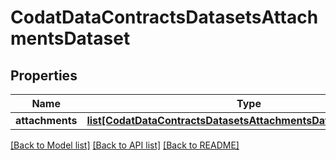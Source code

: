 # CodatDataContractsDatasetsAttachmentsDataset

## Properties
Name | Type | Description | Notes
------------ | ------------- | ------------- | -------------
**attachments** | [**list[CodatDataContractsDatasetsAttachmentsDatasetAttachment]**](CodatDataContractsDatasetsAttachmentsDatasetAttachment.md) |  | [optional] 

[[Back to Model list]](../README.md#documentation-for-models) [[Back to API list]](../README.md#documentation-for-api-endpoints) [[Back to README]](../README.md)

